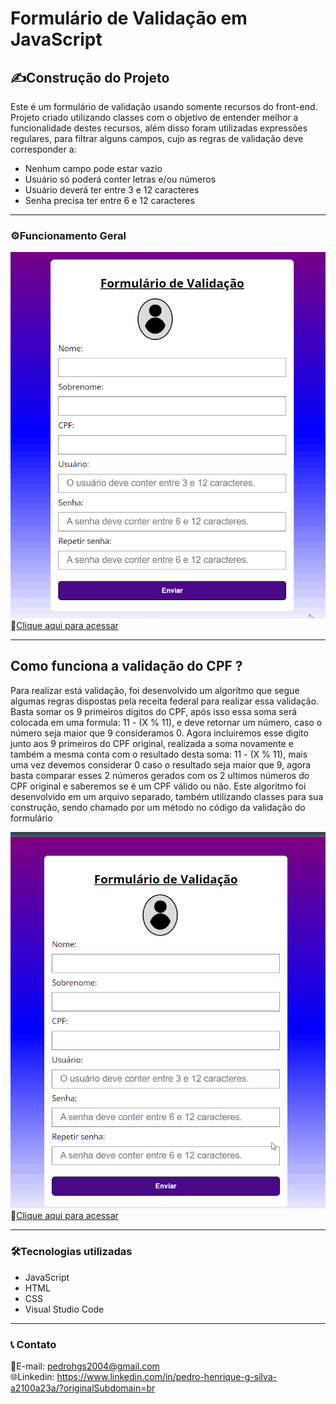 <h1 style="textDecoration = underline">Formulário de Validação em JavaScript</h1>

<h2>✍️Construção do Projeto</h2>

<p>Este é um formulário de validação usando somente recursos do front-end. Projeto criado utilizando classes com o objetivo de entender melhor a funcionalidade destes recursos, além disso foram utilizadas expressões regulares, para filtrar alguns campos, cujo as regras de validação deve corresponder a:</p>
 <ul>
      <li>Nenhum campo pode estar vazio</li>
      <li>Usuário só poderá conter letras e/ou números</li>
      <li>Usuário deverá ter entre 3 e 12 caracteres</li>
      <li>Senha precisa ter entre 6 e 12 caracteres</li>
    </ul>
<hr>
<h3>⚙️Funcionamento Geral</h3>

![preview](./principal.gif)<br>
🔗[Clique aqui para acessar](https://pedrodevvv.github.io/Formulario_validacao_JS/)<br> 

<hr>
<h2>Como funciona a validação do CPF ?</h2>
<p>Para realizar está validação, foi desenvolvido um algorítmo que segue algumas regras dispostas pela receita federal para realizar essa validação. Basta somar os 9 primeiros dígitos do CPF, após isso essa soma será colocada em uma formula: 11 - (X % 11), e deve retornar um número, caso o número seja maior que 9 consideramos 0. Agora incluiremos esse digito junto aos 9 primeiros do CPF original, realizada a soma novamente e também a mesma conta com o resultado desta soma: 11 - (X % 11), mais uma vez devemos considerar 0 caso o resultado seja maior que 9, agora basta comparar esses 2 números gerados com os 2 ultimos números do CPF original e saberemos se é um CPF válido ou não. Este algoritmo foi desenvolvido em um arquivo separado, também utilizando classes para sua construção, sendo chamado por um método no código da validação do formulário</p>

![preview](./validacao.gif)<br>
🔗[Clique aqui para acessar](https://pedrodevvv.github.io/Formulario_validacao_JS/)<br> 

<hr>

<h3>🛠️Tecnologias utilizadas</h3>

* JavaScript
* HTML
* CSS
* Visual Studio Code
<hr>
<h3>📞 Contato</h3>

📩E-mail: pedrohgs2004@gmail.com <br>
🌐Linkedin: https://www.linkedin.com/in/pedro-henrique-g-silva-a2100a23a/?originalSubdomain=br
